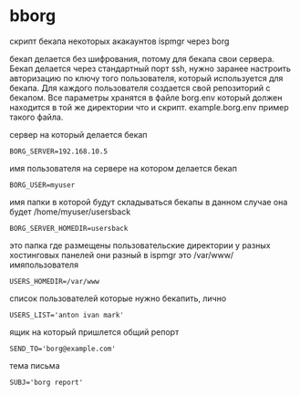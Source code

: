 # bborg
скрипт бекапа некоторых акакаунтов ispmgr через borg

бекап делается без шифрования, потому для бекапа свои сервера. Бекап делается через стандартный порт ssh, нужно заранее настроить авторизацию по ключу того пользователя, который используется для бекапа. Для каждого пользователя создается свой репозиторий с бекапом.  Все параметры хранятся в файле borg.env который должен находится в той же директории что и скрипт. example.borg.env пример такого файла.

сервер на который делается бекап 

    BORG_SERVER=192.168.10.5

имя пользователя на сервере на котором делается бекап
    
    BORG_USER=myuser

имя папки в которой будут складываться бекапы в данном случае она будет /home/myuser/usersback
    
    BORG_SERVER_HOMEDIR=usersback

это папка где размещены пользовательские директории у разных хостинговых панелей они разный в ispmgr это /var/www/имяпользователя
    
    USERS_HOMEDIR=/var/www

список пользователей которые нужно бекапить, лично 
    
    USERS_LIST='anton ivan mark'

ящик на который пришлется общий репорт
    
    SEND_TO='borg@example.com'

тема письма

    SUBJ='borg report'
